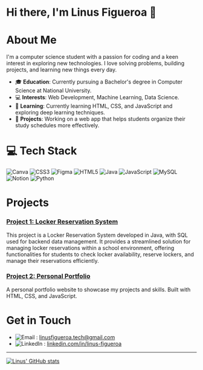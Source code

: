 # Hi there, I'm Linus Figueroa 👋

# About Me

I'm a computer science student with a passion for coding and a keen interest in exploring new technologies. I love solving problems, building projects, and learning new things every day.

- 🎓 **Education**: Currently pursuing a Bachelor's degree in Computer Science at National University.
- 💻 **Interests**: Web Development, Machine Learning, Data Science.
- 🌱 **Learning**: Currently learning HTML, CSS, and JavaScript and exploring deep learning techniques.
- 🔭 **Projects**: Working on a web app that helps students organize their study schedules more effectively.

# 💻 Tech Stack
<!-- Badges from https://github.com/Ileriayo/markdown-badges -->
![Canva](https://img.shields.io/badge/Canva-%2300C4CC.svg?style=for-the-badge&logo=Canva&logoColor=white)
![CSS3](https://img.shields.io/badge/css3-%231572B6.svg?style=for-the-badge&logo=css3&logoColor=white)
![Figma](https://img.shields.io/badge/figma-%23F24E1E.svg?style=for-the-badge&logo=figma&logoColor=white)
![HTML5](https://img.shields.io/badge/html5-%23E34F26.svg?style=for-the-badge&logo=html5&logoColor=white)
![Java](https://img.shields.io/badge/java-%23ED8B00.svg?style=for-the-badge&logo=openjdk&logoColor=white)
![JavaScript](https://img.shields.io/badge/javascript-%23323330.svg?style=for-the-badge&logo=javascript&logoColor=%23F7DF1E)
![MySQL](https://img.shields.io/badge/mysql-4479A1.svg?style=for-the-badge&logo=mysql&logoColor=white)
![Notion](https://img.shields.io/badge/Notion-%23000000.svg?style=for-the-badge&logo=notion&logoColor=white)
![Python](https://img.shields.io/badge/python-3670A0?style=for-the-badge&logo=python&logoColor=ffdd54)

# Projects

### [Project 1: Locker Reservation System](https://github.com/dexterrr1133/school-locker-reservation-system)
This project is a Locker Reservation System developed in Java, with SQL used for backend data management. It provides a streamlined solution for managing locker reservations within a school environment, offering functionalities for students to check locker availability, reserve lockers, and manage their reservations efficiently.

### [Project 2: Personal Portfolio](https://github.com/dexterrr1133/WEBSITE-PORTFOLIO.git)
A personal portfolio website to showcase my projects and skills. Built with HTML, CSS, and JavaScript.

# Get in Touch

- ![Email](https://img.shields.io/badge/email-%23D14836.svg?style=for-the-badge&logo=gmail&logoColor=white) : [linusfigueroa.tech@gmail.com](mailto:linusfigueroa.tech@gmail.com)
- ![LinkedIn](https://img.shields.io/badge/linkedin-%230077B5.svg?style=for-the-badge&logo=linkedin&logoColor=white) : [linkedin.com/in/linus-figueroa](www.linkedin.com/in/linus-figueroa-666b74318)


------------
<!-- GitHub stats from https://github.com/anuraghazra/github-readme-stats -->
[![Linus' GitHub stats](https://github-readme-stats.vercel.app/api?username=dexterrr1133&show_icons=true&theme=dark)](https://github.com/dexterrr1133/github-readme-stats)


